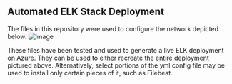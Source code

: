 ## Automated ELK Stack Deployment

The files in this repository were used to configure the network depicted below.
![image](https://user-images.githubusercontent.com/94246930/162864557-27230090-6045-4baf-bb2f-bd9cdd628250.png)

These files have been tested and used to generate a live ELK deployment on Azure. They can be used to either recreate the entire deployment pictured above. Alternatively, select portions of the yml config file may be used to install only certain pieces of it, such as Filebeat.

